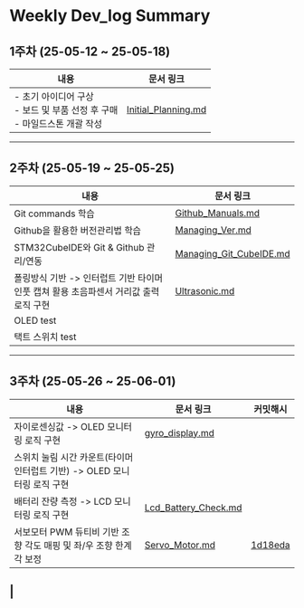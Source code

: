 # Weekly Dev_log Summary 

## 1주차 (25-05-12 ~ 25-05-18) 
|내용|문서 링크|
|---|---|
|- 초기 아이디어 구상<br>- 보드 및 부품 선정 후 구매<br>- 마일드스톤 개괄 작성|[Initial_Planning.md](./Initial_Planning.md)|
---
## 2주차 (25-05-19 ~ 25-05-25)
|내용|문서 링크|
|---|---|
|Git commands 학습|[Github_Manuals.md](./Github_Manuals.md)|
|Github을 활용한 버전관리법 학습|[Managing_Ver.md](./Managing_Ver.md)|
|STM32CubeIDE와 Git & Github 관리/연동|[Managing_Git_CubeIDE.md](./Managing_Git_CubeIDE.md)|
| 폴링방식 기반 -> 인터럽트 기반 타이머 인풋 캡쳐 활용 초음파센서 거리값 출력 로직 구현 |[Ultrasonic.md](./Ultrasonic.md)|
|OLED test||
|택트 스위치 test||
---
## 3주차 (25-05-26 ~ 25-06-01)
|내용|문서 링크|커밋해시|
|---|---|---|
|자이로센싱값 -> OLED 모니터링 로직 구현|[gyro_display.md](./gyro_display.md)|
|스위치 눌림 시간 카운트(타이머 인터럽트 기반) -> OLED 모니터링 로직 구현||
|배터리 잔량 측정 -> LCD 모니터링 로직 구현|[Lcd_Battery_Check.md](./Lcd_Battery_Check.md)| 
|서보모터 PWM 듀티비 기반 조향 각도 매핑 및 좌/우 조향 한계각 보정|[Servo_Motor.md](./Servo_Motor.md)|[1d18eda](https://github.com/YeonsuJ/Car_control_project/commit/1d18eda88c05c9aac707a6153e64591776d5ae05)
|
---

